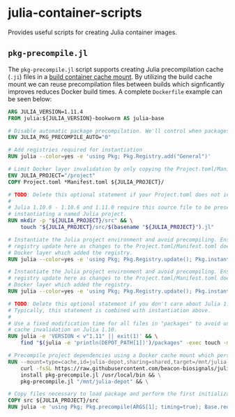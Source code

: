 # julia-container-scripts

Provides useful scripts for creating Julia container images.

## `pkg-precompile.jl`

The `pkg-precompile.jl` script supports creating Julia precompilation cache (`.ji`) files in a [build container cache mount](https://docs.docker.com/reference/dockerfile/#run---mounttypecache). By utilizing the build cache mount we can reuse precompilation files between builds which signficantly improves reduces Docker build times. A complete `Dockerfile` example can be seen below:

```Dockerfile
ARG JULIA_VERSION=1.11.4
FROM julia:${JULIA_VERSION}-bookworm AS julia-base

# Disable automatic package precompilation. We'll control when packages are precompiled.
ENV JULIA_PKG_PRECOMPILE_AUTO="0"

# Add registries required for instantiation
RUN julia --color=yes -e 'using Pkg; Pkg.Registry.add("General")'

# Limit Docker layer invalidation by only copying the Project.toml/Manifest.toml files.
ENV JULIA_PROJECT="/project"
COPY Project.toml *Manifest.toml ${JULIA_PROJECT}/

# TODO: Delete this optional statement if your Project.toml does not include the field "name".
#
# Julia 1.10.0 - 1.10.6 and 1.11.0 require this source file to be present when
# instantiating a named Julia project.
RUN mkdir -p "${JULIA_PROJECT}/src" && \
    touch "${JULIA_PROJECT}/src/$(basename "${JULIA_PROJECT}").jl"

# Instantiate the Julia project environment and avoid precompiling. Ensure we perform a
# registry update here as changes to the Project.toml/Manifest.toml does not invalidate the
# Docker layer which added the registry.
RUN julia --color=yes -e 'using Pkg; Pkg.Registry.update(); Pkg.instantiate(); Pkg.build()'

# Instantiate the Julia project environment and avoid precompiling. Ensure we perform a
# registry update here as changes to the Project.toml/Manifest.toml does not invalidate the
# Docker layer which added the registry.
RUN julia --color=yes -e 'using Pkg; Pkg.Registry.update(); Pkg.instantiate(); Pkg.build()'

# TODO: Delete this optional statement if you don't care about Julia 1.10 support.
# Typically, this statement is combined with instantiation above.
#
# Use a fixed modification time for all files in "packages" to avoid unnecessary precompile
# cache invalidation on Julia 1.10.
RUN julia -e 'VERSION < v"1.11" || exit(1)' && \
    find "$(julia -e 'println(DEPOT_PATH[1])')/packages" -exec touch -m -t 197001010000 {} \;

# Precompile project dependencies using a Docker cache mount which persists between builds.
RUN --mount=type=cache,id=julia-depot,sharing=shared,target=/mnt/julia-depot \
    curl -fsSL https://raw.githubusercontent.com/beacon-biosignals/julia-container-scripts/refs/tags/v1/pkg-precompile.jl &&
    install pkg-precompile.jl /usr/local/bin && \
    pkg-precompile.jl "/mnt/julia-depot" && \

# Copy files necessary to load package and perform the first initialization.
COPY src ${JULIA_PROJECT}/src
RUN julia -e 'using Pkg; Pkg.precompile(ARGS[1]; timing=true); Base.require(Main, Symbol(ARGS[1]))' $(basename "${JULIA_PROJECT}")
```

